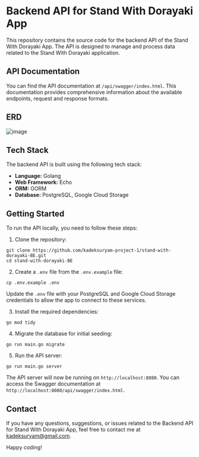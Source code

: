 # Backend API for Stand With Dorayaki App

This repository contains the source code for the backend API of the Stand With Dorayaki App. The API is designed to manage and process data related to the Stand With Dorayaki application.

## API Documentation

You can find the API documentation at `/api/swagger/index.html`. This documentation provides comprehensive information about the available endpoints, request and response formats.

## ERD
![image](https://user-images.githubusercontent.com/21070615/233018416-ac307c37-2548-45d4-80b5-930e4ff58b05.png)


## Tech Stack

The backend API is built using the following tech stack:

- **Language:** Golang
- **Web Framework:** Echo
- **ORM:** GORM
- **Database:** PostgreSQL, Google Cloud Storage

## Getting Started

To run the API locally, you need to follow these steps:

1. Clone the repository:

```
git clone https://github.com/kadeksuryam-project-1/stand-with-dorayaki-BE.git
cd stand-with-dorayaki-BE
```

2. Create a `.env` file from the `.env.example` file:
```
cp .env.example .env
```
Update the `.env` file with your PostgreSQL and Google Cloud Storage credentials to allow the app to connect to these services.

3. Install the required dependencies:
```
go mod tidy
```
4. Migrate the database for initial seeding:
```
go run main.go migrate
```
5. Run the API server:

```
go run main.go server
```

The API server will now be running on `http://localhost:8080`. You can access the Swagger documentation at `http://localhost:8080/api/swagger/index.html`.

## Contact

If you have any questions, suggestions, or issues related to the Backend API for Stand With Dorayaki App, feel free to contact me at [kadeksuryam@gmail.com](mailto:kadeksuryam@gmail.com).

Happy coding!
